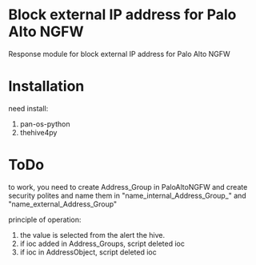 # Block external IP address for Palo Alto NGFW

Response module for block external IP address for Palo Alto NGFW

# Installation

need install:
1. pan-os-python
2. thehive4py

# ToDo

to work, you need to create Address_Group in PaloAltoNGFW and create security polites and name them in  "name_internal_Address_Group_" and "name_external_Address_Group"

principle of operation:
1. the value is selected from the alert the hive.
2. if ioc added in Address_Groups, script deleted ioc
3. if ioc in AddressObject, script deleted ioc